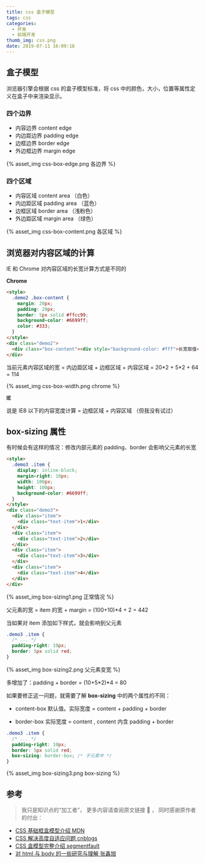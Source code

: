 ```yaml
---
title: css 盒子模型
tags: css
categories:
  - 开发
  - 前端开发
thumb_img: css.png
date: 2019-07-11 16:09:18
---
```


## 盒子模型

浏览器引擎会根据 css 的盒子模型标准，将 css 中的颜色，大小，位置等属性定义在盒子中来渲染显示。

### 四个边界

- 内容边界 content edge
- 内边距边界 padding edge
- 边框边界 border edge
- 外边框边界 margin edge

{% asset_img css-box-edge.png 各边界 %}

### 四个区域

- 内容区域 content area （白色）
- 内边距区域 padding area （蓝色）
- 边框区域 border area （浅粉色）
- 外边距区域 margin area （绿色）

{% asset_img css-box-content.png 各区域 %}

## 浏览器对内容区域的计算

IE 和 Chrome 对内容区域的长宽计算方式是不同的

**Chrome**

```html
<style>
  .demo2 .box-content {
    margin: 20px;
    padding: 20px;
    border: 5px solid #ffcc99;
    background-color: #6699ff;
    color: #333;
  }
</style>
<div class="demo2">
  <div class="box-content"><div style="background-color: #fff">长宽取值</div></div>
</div>
```

当前元素内容区域的宽 = 内边距区域 + 边框区域 + 内容区域 = 20\*2 + 5\*2 + 64 = 114

{% asset_img css-box-width.png chrome %}

**IE**

说是 IE8 以下的内容宽度计算 = 边框区域 + 内容区域 （但我没有试过）

## box-sizing 属性

有时候会有这样的情况：修改内部元素的 padding、border 会影响父元素的长宽

```html
<style>
  .demo3 .item {
    display: inline-block;
    margin-right: 10px;
    width: 100px;
    height: 100px;
    background-color: #6699ff;
  }
</style>
<div class="demo3">
  <div class="item">
    <div class="text-item">1</div>
  </div>
  <div class="item">
    <div class="text-item">2</div>
  </div>
  <div class="item">
    <div class="text-item">3</div>
  </div>
  <div class="item">
    <div class="text-item">4</div>
  </div>
</div>
```

{% asset_img box-sizing1.png 正常情况 %}

父元素的宽 = item 的宽 + margin = (100+10)\*4 + 2 = 442

当如果对 item 添加如下样式，就会影响到父元素

```css
.demo3 .item {
  /* ... */
  padding-right: 10px;
  border: 5px solid red;
}
```

{% asset_img box-sizing2.png 父元素变宽 %}

多增加了：padding + border = (10+5\*2)\*4 = 80

如果要修正这一问题，就需要了解 **box-sizing** 中的两个属性的不同：

- content-box
  默认值。实际宽度 = content + padding + border

- border-box
  实际宽度 = content , content 内含 padding + border

```css
.demo3 .item {
  /* ... */
  padding-right: 10px;
  border: 5px solid red;
  box-sizing: border-box; /* 子元素中 */
}
```

{% asset_img box-sizing3.png box-sizing %}

## 参考

> 我只是知识点的“加工者”， 更多内容请查阅原文链接 :thought_balloon: ， 同时感谢原作者的付出：

- [CSS 基础框盒模型介绍 MDN](https://developer.mozilla.org/zh-CN/docs/Web/CSS/CSS_Box_Model/Introduction_to_the_CSS_box_model)
- [CSS 解决高度自适应问题 cnblogs](https://www.cnblogs.com/zhujl/archive/2012/03/20/2408976.html)
- [CSS 盒模型完整介绍 segmentfault](https://segmentfault.com/a/1190000013069516)
- [对 html 与 body 的一些研究与理解 张鑫旭](https://www.zhangxinxu.com/wordpress/2009/09/%E5%AF%B9html%E4%B8%8Ebody%E7%9A%84%E4%B8%80%E4%BA%9B%E7%A0%94%E7%A9%B6%E4%B8%8E%E7%90%86%E8%A7%A3/)
